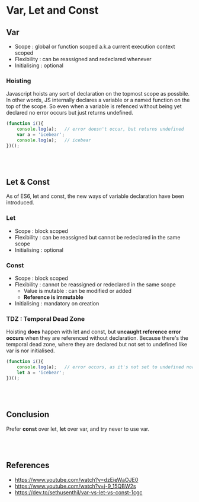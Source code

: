 # Var, Let and Const

## Var
* Scope : global or function scoped a.k.a current execution context scoped
* Flexibility : can be reassigned and redeclared whenever
* Initialising : optional

### Hoisting
Javascript hoists any sort of declaration on the topmost scope as possbile. In other words, JS internally declares a variable or a named function on the top of the scope. So even when a variable is refenced without being yet declared no error occurs but just returns undefined.
```javascript
(function i(){
    console.log(a);   // error doesn't occur, but returns undefined
    var a = 'icebear';
    console.log(a);   // icebear
})();
```
<br/><br/>

## Let & Const
As of ES6, let and const, the new ways of variable declaration have been introduced. 

### Let
* Scope : block scoped
* Flexibility : can be reassigned but cannot be redeclared in the same scope
* Initialising : optional

### Const
* Scope : block scoped
* Flexibility : cannot be reassigned or redeclared in the same scope
  * Value is mutable : can be modified or added
  * **Reference is immutable** 
* Initialising : mandatory on creation

### TDZ : Temporal Dead Zone
Hoisting **does** happen with let and const, but **uncaught reference error occurs** when they are referenced without declaration. Because there's the temporal dead zone, where they are declared but not set to undefined like var is nor initialised.
```javascript
(function i(){
    console.log(a);   // error occurs, as it's not set to undefined nor initialised.
    let a = 'icebear';
})();
```
<br/><br/>

## Conclusion
Prefer **const** over let, **let** over var, and try never to use var.

<br/><br/>

## References
* https://www.youtube.com/watch?v=dzEieWaOJE0
* https://www.youtube.com/watch?v=j-9_15QBW2s
* https://dev.to/sethusenthil/var-vs-let-vs-const-1cgc
